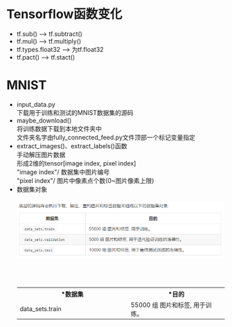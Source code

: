 # Tensorflow函数变化
  * tf.sub() --> tf.subtract()
  * tf.mul() --> tf.multiply()
  * tf.types.float32 --> 为tf.float32
  * tf.pact() --> tf.stact()

# MNIST
  * input\_data.py  
       下载用于训练和测试的MNIST数据集的源码  
  * maybe\_download()  
       将训练数据下载到本地文件夹中  
       文件夹名字由fully\_connected_feed.py文件顶部一个标记变量指定
  * extract\_images()、extract\_labels()函数  
       手动解压图片数据  
       形成2维的tensor[image index, pixel index]  
       "image index"/  数据集中图片编号  
       "pixel index"/    图片中像素点个数(0~图片像素上限)
  * 数据集对象  
        <div align="center"> <img src="../image//MNIST数据集.png" width="500"/> </div><br>  
        <div align="center"> <table>
                                 <tr><th width="500">*数据集</th><th width="500">*目的</th></tr>
 <tr><td>data_sets.train</td><td>55000 组 图片和标签, 用于训练。</td></tr>
                             </table></div><br>
